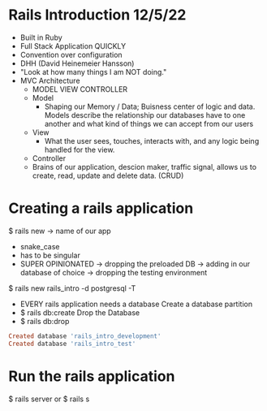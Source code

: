 # Rails Introduction 12/5/22

- Built in Ruby
- Full Stack Application QUICKLY
 - Convention over configuration 
  - DHH (David Heinemeier Hansson)
  - "Look at how many things I am NOT doing."
- MVC Architecture
  - MODEL VIEW CONTROLLER
  - Model 
    - Shaping our Memory / Data; Buisness center of logic and data. Models describe the relationship our databases have to one another and what kind of things we can accept from our users
  - View
    - What the user sees, touches, interacts with, and any logic being handled for the view.
  - Controller 
   - Brains of our application, descion maker, traffic signal, allows us to create, read, update and delete data. (CRUD)


# Creating a rails application 
 $ rails new
 -> name of our app
  - snake_case
  - has to be singular
  - SUPER OPINIONATED 
 -> dropping the preloaded DB
 -> adding in our database of choice
 -> dropping the testing environment 

 $ rails new rails_intro -d postgresql -T

- EVERY rails application needs a database
 Create a database partition
- $ rails db:create 
 Drop the Database
- $ rails db:drop

```ruby
Created database 'rails_intro_development'
Created database 'rails_intro_test'
```

# Run the rails application
$ rails server
or 
$ rails s